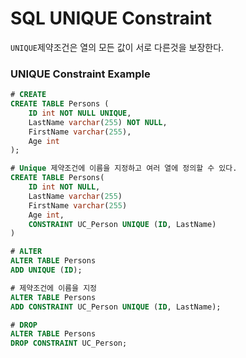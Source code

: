 ﻿# SQL UNIQUE Constraint

`UNIQUE`제약조건은 열의 모든 값이 서로 다른것을 보장한다.

### UNIQUE Constraint Example
```sql
# CREATE
CREATE TABLE Persons (
	ID int NOT NULL UNIQUE,
	LastName varchar(255) NOT NULL,
	FirstName varchar(255),
	Age int
);

# Unique 제약조건에 이름을 지정하고 여러 열에 정의할 수 있다.
CREATE TABLE Persons(
	ID int NOT NULL,
	LastName varchar(255)
	FirstName varchar(255)
	Age int,
	CONSTRAINT UC_Person UNIQUE (ID, LastName)
)

# ALTER
ALTER TABLE Persons
ADD UNIQUE (ID);

# 제약조건에 이름을 지정
ALTER TABLE Persons
ADD CONSTRAINT UC_Person UNIQUE (ID, LastName);

# DROP
ALTER TABLE Persons
DROP CONSTRAINT UC_Person;
```

